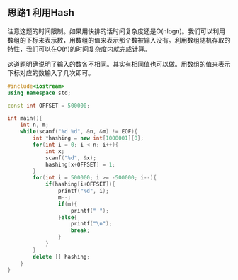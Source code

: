 ## 思路1 利用Hash

注意这题的时间限制。如果用快排的话时间复杂度还是O(nlogn)。我们可以利用数组的下标来表示数，用数组的值来表示那个数被输入没有。利用数组随机存取的特性，我们可以在O(n)的时间复杂度内就完成计算。

这道题明确说明了输入的数各不相同。其实有相同值也可以做。用数组的值来表示下标对应的数输入了几次即可。

```cpp
#include<iostream>
using namespace std;

const int OFFSET = 500000;

int main(){
    int n, m;
    while(scanf("%d %d", &n, &m) != EOF){
        int *hashing = new int[1000001]{0};
        for(int i = 0; i < n; i++){
            int x;
            scanf("%d", &x);
            hashing[x+OFFSET] = 1;
        }
        for(int i = 500000; i >= -500000; i--){
            if(hashing[i+OFFSET]){
                printf("%d", i);
                m--;
                if(m){
                    printf(" ");
                }else{
                    printf("\n");
                    break;
                }
            }
        }
        delete [] hashing;
    }
}
```
